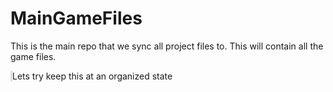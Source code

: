 # MainGameFiles
This is the main repo that we sync all project files to. This will contain all the game files.
<div style="border-left: 0.25em solid #ddd;">Lets try keep this at an organized state</div>
